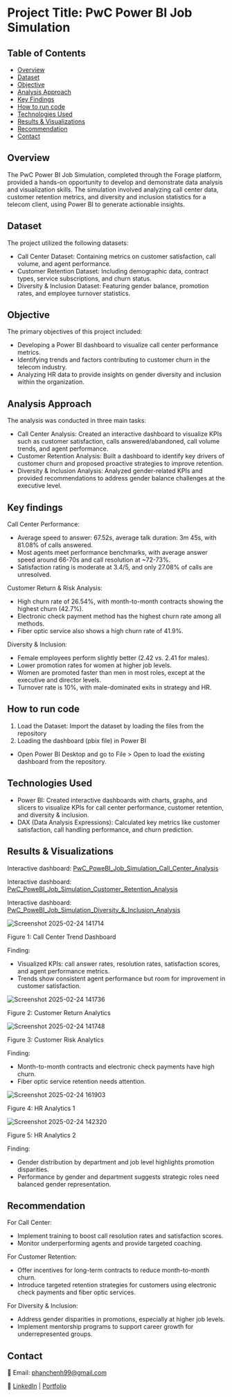 # Project Title: PwC Power BI Job Simulation

## Table of Contents
- [Overview](#overview)
- [Dataset](#dataset)
- [Objective](#objective)
- [Analysis Approach](#analysis-approach)
- [Key Findings](#key-findings)
- [How to run code](#how-to-run-code)
- [Technologies Used](#technologies-used)
- [Results & Visualizations](#results--visualizations)
- [Recommendation](#recommendation)
- [Contact](#contact)

## Overview

The PwC Power BI Job Simulation, completed through the Forage platform, provided a hands-on opportunity to develop and demonstrate data analysis and visualization skills. The simulation involved analyzing call center data, customer retention metrics, and diversity and inclusion statistics for a telecom client, using Power BI to generate actionable insights.

## Dataset

The project utilized the following datasets:
- Call Center Dataset: Containing metrics on customer satisfaction, call volume, and agent performance.
- Customer Retention Dataset: Including demographic data, contract types, service subscriptions, and churn status.
- Diversity & Inclusion Dataset: Featuring gender balance, promotion rates, and employee turnover statistics.

## Objective

The primary objectives of this project included:
- Developing a Power BI dashboard to visualize call center performance metrics.
- Identifying trends and factors contributing to customer churn in the telecom industry.
- Analyzing HR data to provide insights on gender diversity and inclusion within the organization.

## Analysis Approach

The analysis was conducted in three main tasks:
- Call Center Analysis: Created an interactive dashboard to visualize KPIs such as customer satisfaction, calls answered/abandoned, call volume trends, and agent performance.
- Customer Retention Analysis: Built a dashboard to identify key drivers of customer churn and proposed proactive strategies to improve retention.
- Diversity & Inclusion Analysis: Analyzed gender-related KPIs and provided recommendations to address gender balance challenges at the executive level.

## Key findings

Call Center Performance:
- Average speed to answer: 67.52s, average talk duration: 3m 45s, with 81.08% of calls answered.
- Most agents meet performance benchmarks, with average answer speed around 66-70s and call resolution at ~72-73%.
- Satisfaction rating is moderate at 3.4/5, and only 27.08% of calls are unresolved.

Customer Return & Risk Analysis:
- High churn rate of 26.54%, with month-to-month contracts showing the highest churn (42.7%).
- Electronic check payment method has the highest churn rate among all methods.
- Fiber optic service also shows a high churn rate of 41.9%.

Diversity & Inclusion:
- Female employees perform slightly better (2.42 vs. 2.41 for males).
- Lower promotion rates for women at higher job levels.
- Women are promoted faster than men in most roles, except at the executive and director levels.
- Turnover rate is 10%, with male-dominated exits in strategy and HR.

## How to run code
1. Load the Dataset: Import the dataset by loading the files from the repository
2.  Loading the dashboard (pbix file) in Power BI
- Open Power BI Desktop and go to File > Open to load the existing dashboard from the repository.

## Technologies Used
- Power BI: Created interactive dashboards with charts, graphs, and slicers to visualize KPIs for call center performance, customer retention, and diversity & inclusion.
- DAX (Data Analysis Expressions): Calculated key metrics like customer satisfaction, call handling performance, and churn prediction.

## Results & Visualizations

Interactive dashboard: [PwC_PoweBI_Job_Simulation_Call_Center_Analysis](https://app.powerbi.com/view?r=eyJrIjoiMWQ5NmQ1NmItNzIxNC00NmJlLWJjNmQtNDRiNTU2ZDZmZTI5IiwidCI6IjFkYTAyNjFjLTQ1ZjktNGI5MS04N2JiLTlkMGUzNzJlMmYwNiJ9)

Interactive dashboard: [PwC_PoweBI_Job_Simulation_Customer_Retention_Analysis](https://app.powerbi.com/view?r=eyJrIjoiMDY3N2E3NGQtMWUwMC00ZWY2LTkyNGEtNWYzNmRlYjZhZDgwIiwidCI6IjFkYTAyNjFjLTQ1ZjktNGI5MS04N2JiLTlkMGUzNzJlMmYwNiJ9)

Interactive dashboard: [PwC_PoweBI_Job_Simulation_Diversity_&_Inclusion_Analysis](https://app.powerbi.com/view?r=eyJrIjoiOGIxZjE0YWQtNDRlMy00NmFiLTgzYmItOWZiOGUzNjIzNmExIiwidCI6IjFkYTAyNjFjLTQ1ZjktNGI5MS04N2JiLTlkMGUzNzJlMmYwNiJ9)

![Screenshot 2025-02-24 141714](https://github.com/user-attachments/assets/bdd26b10-b1a6-45f9-b1f4-6d67de337cd6)

Figure 1: Call Center Trend Dashboard

Finding:
- Visualized KPIs: call answer rates, resolution rates, satisfaction scores, and agent performance metrics.
- Trends show consistent agent performance but room for improvement in customer satisfaction.

![Screenshot 2025-02-24 141736](https://github.com/user-attachments/assets/a0303c1b-b53e-411b-a27c-e8aac52f5e02)

Figure 2: Customer Return Analytics

![Screenshot 2025-02-24 141748](https://github.com/user-attachments/assets/2b35ee22-e2c1-4efa-830b-3832e0d713f2)

Figure 3: Customer Risk Analytics

Finding:
- Month-to-month contracts and electronic check payments have high churn.
- Fiber optic service retention needs attention.

![Screenshot 2025-02-24 161903](https://github.com/user-attachments/assets/abc6288d-1e14-4f5d-b246-f57b6ae5e798)

Figure 4: HR Analytics 1

![Screenshot 2025-02-24 142320](https://github.com/user-attachments/assets/1cadbd60-0c84-48cf-a197-c1c1dc1313b6)

Figure 5: HR Analytics 2 

Finding:
- Gender distribution by department and job level highlights promotion disparities.
- Performance by gender and department suggests strategic roles need balanced gender representation.

## Recommendation

For Call Center:
- Implement training to boost call resolution rates and satisfaction scores.
- Monitor underperforming agents and provide targeted coaching.

For Customer Retention:
- Offer incentives for long-term contracts to reduce month-to-month churn.
- Introduce targeted retention strategies for customers using electronic check payments and fiber optic services.

For Diversity & Inclusion:
- Address gender disparities in promotions, especially at higher job levels.
- Implement mentorship programs to support career growth for underrepresented groups.

## Contact

📧 Email: phanchenh99@gmail.com

🔗 [LinkedIn](https://www.linkedin.com/in/phan-chenh-6a7ba127a/) | [Portfolio](https://henh-phan-chenh.vercel.app/)
